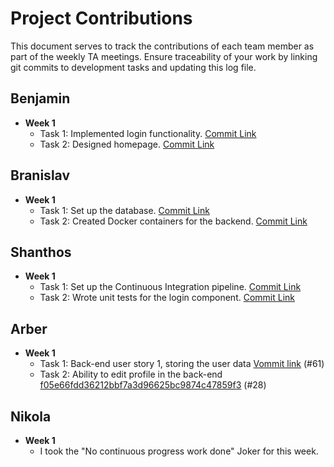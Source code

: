 # Project Contributions

This document serves to track the contributions of each team member as part of the weekly TA meetings. Ensure traceability of your work by linking git commits to development tasks and updating this log file.

## Benjamin

- **Week 1**
    - Task 1: Implemented login functionality. [Commit Link](#)
    - Task 2: Designed homepage. [Commit Link](#)

## Branislav

- **Week 1**
    - Task 1: Set up the database. [Commit Link](#)
    - Task 2: Created Docker containers for the backend. [Commit Link](#)

## Shanthos

- **Week 1**
    - Task 1: Set up the Continuous Integration pipeline. [Commit Link](#)
    - Task 2: Wrote unit tests for the login component. [Commit Link](#)

## Arber

- **Week 1**
    - Task 1: Back-end user story 1, storing the user data [Vommit link](#https://github.com/sopra-fs24-group-40/mapquestor-server/commit/f05e66fdd36212bbf7a3d96625bc9874c47859f3) (#61)
    - Task 2: Ability to edit profile in the back-end [f05e66fdd36212bbf7a3d96625bc9874c47859f3](#) (#28)

## Nikola

- **Week 1**
    - I took the "No continuous progress work done" Joker for this week.


